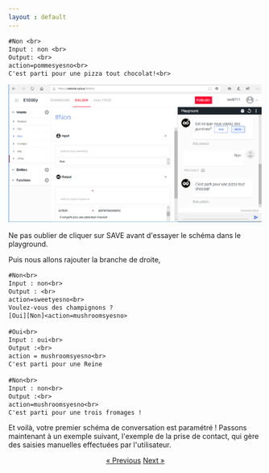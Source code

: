 ```yaml
---
layout : default
---
```

    #Non <br>
    Input : non <br>
    Output: <br>
    action=pommesyesno<br>
    C'est parti pour une pizza tout chocolat!<br>


 ![image](assets/images/Tout-chocolat.png)

Ne pas oublier de cliquer sur SAVE avant d'essayer le schéma dans le playground.

Puis nous allons rajouter la branche de droite, 

    #Non<br>
    Input : non<br>
    Output : <br>
    action=sweetyesno<br>
    Voulez-vous des champignons ?
    [Oui][Non]<action=mushroomsyesno>

    #Oui<br>
    Input : oui<br>
    Output :<br>
    action = mushroomsyesno<br>
    C'est parti pour une Reine

    #Non<br>
    Input : non<br>
    Output :<br>
    action=mushroomsyesno<br>
    C'est parti pour une trois fromages !



Et voilà,  votre premier schéma de conversation est paramétré ! Passons maintenant à un exemple suivant, l'exemple de la prise de contact, qui gère des saisies manuelles effectuées par l'utilisateur.








<div style = "text-align:center" markdown="1">
<a href="En-francais5.html" class="previous">&laquo; Previous</a>
<a href="En-francais7.html" class="next">Next &raquo;</a>
</div>

